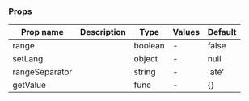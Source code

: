 ### Props

| Prop name      | Description | Type    | Values | Default |
| -------------- | ----------- | ------- | ------ | ------- |
| range          |             | boolean | -      | false   |
| setLang        |             | object  | -      | null    |
| rangeSeparator |             | string  | -      | 'até'   |
| getValue       |             | func    | -      | {}      |
